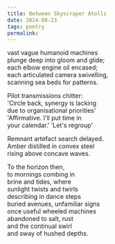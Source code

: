 ```yaml
---
title: Between Skyscraper Atolls
date: 2024-08-23
tags: poetry
permalink:
---
```


vast vague humanoid machines    
plunge deep into gloom and glide;   
each elbow engine oil encased;  
each articulated camera swivelling,  
scanning sea beds for patterns.

Pilot transmissions chitter:  
'Circle back, synergy is lacking   
due to organisational priorities'   
'Affirmative. I'll put time in   
your calendar.' 'Let's regroup'   

Remnant artefact search delayed.  
Amber distilled in convex steel  
rising above concave waves.

To the horizon then,   
to mornings combing in  
brine and tides, where   
sunlight twists and twirls  
describing in dance steps  
buried avenues, unfamiliar signs   
once useful wheeled machines  
abandoned to salt, rust  
and the continual swirl  
and sway of hushed depths.
